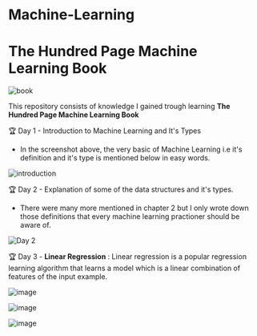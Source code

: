 # Machine-Learning

# The Hundred Page Machine Learning Book

![book](https://user-images.githubusercontent.com/109200742/211322030-6b4e2e92-c6fa-4570-a660-85abda291361.png)

This repository consists of knowledge I gained trough learning **The Hundred Page Machine Learning Book**

🏆 Day 1 - Introduction to Machine Learning and It's Types
* In the screenshot above, the very basic of Machine Learning i.e it's definition and it's type is mentioned below in easy words.


![introduction](https://user-images.githubusercontent.com/109200742/211327299-b5c84056-f7f7-4189-bfbd-f782cf8b4b2f.png)

🏆 Day 2 - Explanation of some of the data structures and it's types.
* There were many more mentioned in chapter 2 but I only wrote down those definitions that every machine learning practioner should be aware of.

![Day 2](https://user-images.githubusercontent.com/109200742/211782195-df435c6a-754c-4097-a004-aa9f1eea4455.png)


🏆 Day 3 - **Linear Regression** : Linear regression is a popular regression learning algorithm that learns a model which is a linear combination of features of the input example.


![image](https://user-images.githubusercontent.com/109200742/211812095-afacc898-92eb-4f05-bfa6-4fd15a44753d.png)

![image](https://user-images.githubusercontent.com/109200742/211812025-7c29050a-82a3-4bb5-b7b6-ba6c17791577.png)

![image](https://user-images.githubusercontent.com/109200742/211812436-777f5416-330e-464c-b557-4ba0822c8684.png)
